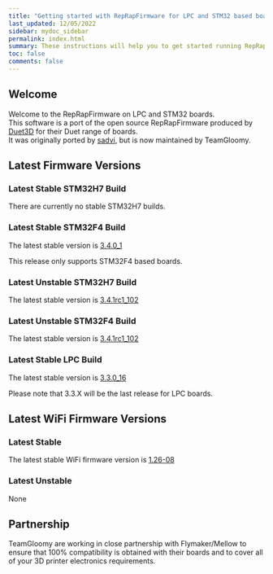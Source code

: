 ```yaml
---
title: "Getting started with RepRapFirmware for LPC and STM32 based boards"
last_updated: 12/05/2022
sidebar: mydoc_sidebar
permalink: index.html
summary: These instructions will help you to get started running RepRapFirmware on your LPC or STM32 based 3D printer board
toc: false
comments: false
---
```


## Welcome

Welcome to the RepRapFirmware on LPC and STM32 boards.  
This software is a port of the open source RepRapFirmware produced by [Duet3D](http://www.duet3d.com) for their Duet range of boards.  
It was originally ported by [sadvi](https://github.com/sdavi), but is now maintained by TeamGloomy.

## Latest Firmware Versions

### Latest Stable STM32H7 Build

There are currently no stable STM32H7 builds.

### Latest Stable STM32F4 Build

The latest stable version is [3.4.0_1](https://github.com/gloomyandy/RepRapFirmware/releases/tag/v3.4.0_1)

This release only supports STM32F4 based boards.

### Latest Unstable STM32H7 Build

The latest stable version is [3.4.1rc1_102](https://github.com/gloomyandy/RepRapFirmware/releases/tag/v3.4.1rc1_102)

### Latest Unstable STM32F4 Build

The latest stable version is [3.4.1rc1_102](https://github.com/gloomyandy/RepRapFirmware/releases/tag/v3.4.1rc1_102)

### Latest Stable LPC Build

The latest stable version is [3.3.0_16](https://github.com/gloomyandy/RepRapFirmware/releases/tag/v3.3.0_16)

Please note that 3.3.X will be the last release for LPC boards.

## Latest WiFi Firmware Versions

### Latest Stable

The latest stable WiFi firmware version is [1.26-08](https://github.com/gloomyandy/DuetWiFiSocketServer/releases/tag/V1.26-08)

### Latest Unstable

None

## Partnership

TeamGloomy are working in close partnership with Flymaker/Mellow to ensure that 100% compatibility is obtained with their boards and to cover all of your 3D printer electronics requirements.  
